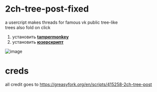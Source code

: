 # 2ch-tree-post-fixed
a usercript makes threads for famous vk public tree-like  
trees also fold on click

1. установить **[tampermonkey](https://www.tampermonkey.net/)**
2. установить **[юзерскрипт](https://github.com/qrlk/2ch-tree-post-fixed/raw/main/2ch%20tree%20post.user.js)**

![image](https://user-images.githubusercontent.com/40423143/188238742-8c88dc45-2957-4144-be6d-30c89ce939f6.png)

# creds
all credit goes to https://greasyfork.org/en/scripts/415258-2ch-tree-post
